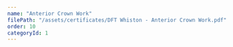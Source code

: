 ```yaml
---
name: "Anterior Crown Work"
filePath: "/assets/certificates/DFT Whiston - Anterior Crown Work.pdf"
order: 10
categoryId: 1
---
```

